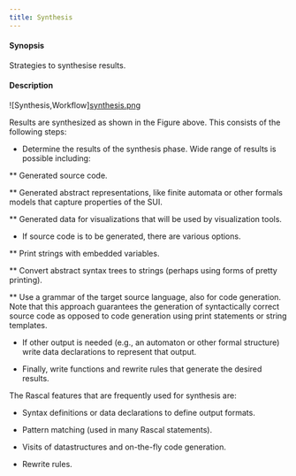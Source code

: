 ```yaml
---
title: Synthesis
---
```


#### Synopsis

Strategies to synthesise results.

#### Description

![Synthesis,Workflow][synthesis.png](/assets/WhyRascal/SolutionStrategies/Synthesis/define-synthesis.png)

Results are synthesized as shown in the Figure above. This consists of the following steps:

*  Determine the results of the synthesis phase. Wide range of results is possible including:

  **  Generated source code.

  **  Generated abstract representations, like finite automata or other formals models that capture properties of the SUI.

  **  Generated data for visualizations that will be used by visualization tools. 

*  If source code is to be generated, there are various options.

  **  Print strings with embedded variables.

  **  Convert abstract syntax trees to strings (perhaps using forms of pretty printing).

  **  Use a grammar of the target source language, also for code generation. 
      Note that this approach guarantees the generation of syntactically correct source code as opposed to code 
      generation using print statements or string templates.

*  If other output is needed (e.g., an automaton or other formal structure) write data declarations to represent that output.

*  Finally, write functions and rewrite rules that generate the desired results.


The Rascal features that are frequently used for synthesis are:

*  Syntax definitions or data declarations to define output formats.

*  Pattern matching (used in many Rascal statements).

*  Visits of datastructures and on-the-fly code generation.

*  Rewrite rules.


